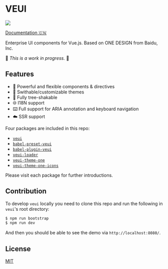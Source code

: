 # VEUI

[![](https://badgen.net/circleci/github/ecomfe/veui)](https://circleci.com/gh/ecomfe/veui)

[Documentation 🇨🇳](https://baidu-design.github.io/development/veui)

Enterprise UI components for Vue.js. Based on ONE DESIGN from Baidu, Inc.

🚧 *This is a work in progress.* 🚧

## Features

* 🤘 Powerful and flexible components & directives
* 💅 Swithable/customizable themes
* 🌲 Fully tree-shakable
* 🌐 I18N support
* ⌨️ Full support for ARIA annotation and keyboard navigation
* ☁️ SSR support

Four packages are included in this repo:

* [`veui`](./packages/veui)
* [`babel-preset-veui`](./packages/babel-preset-veui)
* [`babel-plugin-veui`](./packages/babel-plugin-veui)
* [`veui-loader`](./packages/veui-loader)
* [`veui-theme-one`](./packages/veui-theme-one)
* [`veui-theme-one-icons`](./packages/veui-theme-one-icons)

Please visit each package for further introductions.

## Contribution

To develop `veui` locally you need to clone this repo and run the following in `veui`'s root directory:

```sh
$ npm run bootstrap
$ npm run dev
```

And then you should be able to see the demo via `http://localhost:8080/`.

## License

[MIT](./LICENSE)
